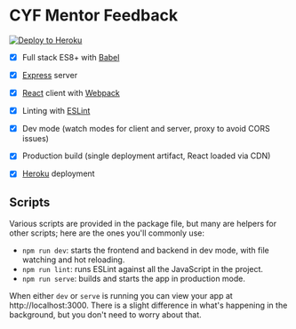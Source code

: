CYF Mentor Feedback
===========

[![Deploy to Heroku](https://www.herokucdn.com/deploy/button.svg)](https://heroku.com/deploy)

 - [x] Full stack ES8+ with [Babel]
 - [x] [Express] server
 - [x] [React] client with [Webpack]
 - [x] Linting with [ESLint]
 - [x] Dev mode (watch modes for client and server, proxy to avoid CORS issues)
 - [x] Production build (single deployment artifact, React loaded via CDN)
 - [x] [Heroku] deployment


Scripts
-------

Various scripts are provided in the package file, but many are helpers for other scripts; here are the ones you'll
commonly use:

 - `npm run dev`: starts the frontend and backend in dev mode, with file watching and hot reloading.
 - `npm run lint`: runs ESLint against all the JavaScript in the project.
 - `npm run serve`: builds and starts the app in production mode.

When either `dev` or `serve` is running you can view your app at http://localhost:3000. There is a slight difference
in what's happening in the background, but you don't need to worry about that.


  [Babel]: https://babeljs.io/
  [collaborators]: https://help.github.com/en/articles/inviting-collaborators-to-a-personal-repository
  [ESLint]: https://eslint.org/
  [Express]: https://expressjs.com/
  [Heroku]: https://www.heroku.com/
  [Node]: https://nodejs.org/en/
  [React]: https://reactjs.org/
  [Webpack]: https://webpack.js.org/
